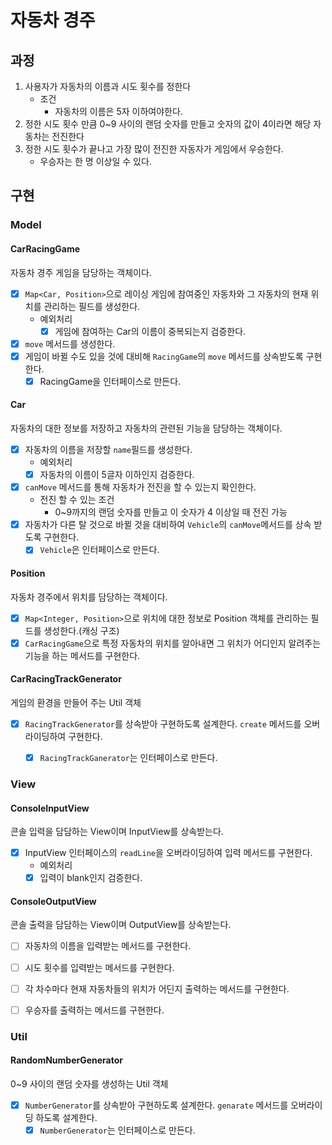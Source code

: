 # 자동차 경주

## 과정

1. 사용자가 자동차의 이름과 시도 횟수를 정한다
    - 조건
      - 자동차의 이름은 5자 이하여야한다.
2. 정한 시도 횟수 만큼 0~9 사이의 랜덤 숫자를 만들고 숫자의 값이 4이라면 해당 자동차는 전진한다
3. 정한 시도 횟수가 끝나고 가장 많이 전진한 자동자가 게임에서 우승한다.
    - 우승자는 한 명 이상일 수 있다.


## 구현 

### Model

#### CarRacingGame
자동차 경주 게임을 담당하는 객체이다.

- [x] `Map<Car, Position>`으로 레이싱 게임에 참여중인 자동차와 그 자동차의 현재 위치를 관리하는 필드를 생성한다.
    - 예외처리
      - [x] 게임에 참여하는 Car의 이름이 중복되는지 검증한다.
- [x] `move` 메서드를 생성한다.
- [x] 게임이 바뀔 수도 있을 것에 대비해 `RacingGame`의 `move` 메서드를 상속받도록 구현한다.
    - [x] RacingGame을 인터페이스로 만든다. 
#### Car
자동차의 대한 정보를 저장하고 자동차의 관련된 기능을 담당하는 객체이다.

- [x] 자동차의 이름을 저장할 `name`필드를 생성한다.
    - 예외처리
    - [x] 자동차의 이름이 5글자 이하인지 검증한다. 
- [x] `canMove` 메서드를 통해 자동차가 전진을 할 수 있는지 확인한다.
  - 전진 할 수 있는 조건
    - 0~9까지의 랜덤 숫자를 만들고 이 숫자가 4 이상일 때 전진 가능
- [x] 자동차가 다른 탈 것으로 바뀔 것을 대비하여 `Vehicle`의 `canMove`메서드를 상속 받도록 구현한다.
  - [x] `Vehicle`은 인터페이스로 만든다.
 
#### Position
자동차 경주에서 위치를 담당하는 객체이다.

- [x] `Map<Integer, Position>`으로 위치에 대한 정보로 Position 객체를 관리하는 필드를 생성한다.(캐싱 구조)
- [x] `CarRacingGame`으로 특정 자동차의 위치를 알아내면 그 위치가 어디인지 알려주는 기능을 하는 메서드를 구현한다.

#### CarRacingTrackGenerator
게임의 환경을 만들어 주는 Util 객체
- [x] `RacingTrackGenerator`를 상속받아 구현하도록 설계한다. `create` 메서드를 오버라이딩하여 구현한다.
    - [x] `RacingTrackGanerator`는 인터페이스로 만든다.


### View

#### ConsoleInputView
콘솔 입력을 담담하는 View이며 InputView를 상속받는다.
- [x] InputView 인터페이스의 `readLine`을 오버라이딩하여 입력 메서드를 구현한다.
    - 예외처리
    - [x] 입력이 blank인지 검증한다.
#### ConsoleOutputView
콘솔 출력을 담담하는 View이며 OutputView를 상속받는다.

- [ ] 자동차의 이름을 입력받는 메서드를 구현한다.
- [ ] 시도 횟수를 입력받는 메서드를 구현한다.
- [ ] 각 차수마다 현재 자동차들의 위치가 어딘지 출력하는 메서드를 구현한다.
- [ ] 우승자를 출력하는 메서드를 구현한다.


### Util

#### RandomNumberGenerator
0~9 사이의 랜덤 숫자를 생성하는 Util 객체

- [x] `NumberGenerator`를 상속받아 구현하도록 설계한다. `genarate` 메서드를 오버라이딩 하도록 설계한다.
  - [x] `NumberGenerator`는 인터페이스로 만든다.
